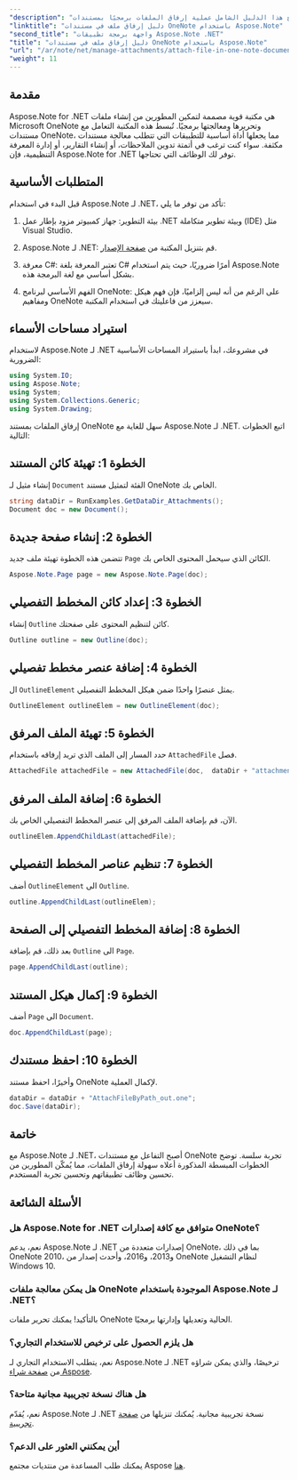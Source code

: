 ```yaml
---
"description": "يشرح هذا الدليل الشامل عملية إرفاق الملفات برمجيًا بمستندات OneNote، مما يُحسّن من أداء تدوين الملاحظات وإدارة المستندات. يتضمن تعليمات واضحة خطوة بخطوة وأسئلة شائعة مفيدة."
"linktitle": "دليل إرفاق ملف في مستندات OneNote باستخدام Aspose.Note"
"second_title": "واجهة برمجة تطبيقات Aspose.Note .NET"
"title": "دليل إرفاق ملف في مستندات OneNote باستخدام Aspose.Note"
"url": "/ar/note/net/manage-attachments/attach-file-in-one-note-documents/"
"weight": 11
---
```


## مقدمة

Aspose.Note for .NET هي مكتبة قوية مصممة لتمكين المطورين من إنشاء ملفات Microsoft OneNote وتحريرها ومعالجتها برمجيًا. تُبسط هذه المكتبة التعامل مع مستندات OneNote، مما يجعلها أداة أساسية للتطبيقات التي تتطلب معالجة مستندات مكثفة. سواء كنت ترغب في أتمتة تدوين الملاحظات، أو إنشاء التقارير، أو إدارة المعرفة التنظيمية، فإن Aspose.Note for .NET توفر لك الوظائف التي تحتاجها.

## المتطلبات الأساسية

قبل البدء في استخدام Aspose.Note لـ .NET، تأكد من توفر ما يلي:

1. بيئة التطوير: جهاز كمبيوتر مزود بإطار عمل .NET وبيئة تطوير متكاملة (IDE) مثل Visual Studio.
  
2. Aspose.Note لـ .NET: قم بتنزيل المكتبة من [صفحة الإصدار](https://releases.aspose.com/note/net/).

3. معرفة C#: تعتبر المعرفة بلغة C# أمرًا ضروريًا، حيث يتم استخدام Aspose.Note بشكل أساسي مع لغة البرمجة هذه.

4. الفهم الأساسي لبرنامج OneNote: على الرغم من أنه ليس إلزاميًا، فإن فهم هيكل ومفاهيم OneNote سيعزز من فاعليتك في استخدام المكتبة.

## استيراد مساحات الأسماء

لاستخدام Aspose.Note لـ .NET في مشروعك، ابدأ باستيراد المساحات الأساسية الضرورية:

```csharp
using System.IO;
using Aspose.Note;
using System;
using System.Collections.Generic;
using System.Drawing;
```

إرفاق الملفات بمستند OneNote سهل للغاية مع Aspose.Note لـ .NET. اتبع الخطوات التالية:

## الخطوة 1: تهيئة كائن المستند

إنشاء مثيل لـ `Document` الفئة لتمثيل مستند OneNote الخاص بك.

```csharp
string dataDir = RunExamples.GetDataDir_Attachments();
Document doc = new Document();
```

## الخطوة 2: إنشاء صفحة جديدة

تتضمن هذه الخطوة تهيئة ملف جديد `Page` الكائن الذي سيحمل المحتوى الخاص بك.

```csharp
Aspose.Note.Page page = new Aspose.Note.Page(doc);
```

## الخطوة 3: إعداد كائن المخطط التفصيلي

إنشاء `Outline` كائن لتنظيم المحتوى على صفحتك.

```csharp
Outline outline = new Outline(doc);
```

## الخطوة 4: إضافة عنصر مخطط تفصيلي

ال `OutlineElement` يمثل عنصرًا واحدًا ضمن هيكل المخطط التفصيلي.

```csharp
OutlineElement outlineElem = new OutlineElement(doc);
```

## الخطوة 5: تهيئة الملف المرفق

حدد المسار إلى الملف الذي تريد إرفاقه باستخدام `AttachedFile` فصل.

```csharp
AttachedFile attachedFile = new AttachedFile(doc,  dataDir + "attachment.txt");
```

## الخطوة 6: إضافة الملف المرفق

الآن، قم بإضافة الملف المرفق إلى عنصر المخطط التفصيلي الخاص بك.

```csharp
outlineElem.AppendChildLast(attachedFile);
```

## الخطوة 7: تنظيم عناصر المخطط التفصيلي

أضف `OutlineElement` الى `Outline`.

```csharp
outline.AppendChildLast(outlineElem);
```

## الخطوة 8: إضافة المخطط التفصيلي إلى الصفحة

بعد ذلك، قم بإضافة `Outline` الى `Page`.

```csharp
page.AppendChildLast(outline);
```

## الخطوة 9: إكمال هيكل المستند

أضف `Page` الى `Document`.

```csharp
doc.AppendChildLast(page);
```

## الخطوة 10: احفظ مستندك

وأخيرًا، احفظ مستند OneNote لإكمال العملية.

```csharp
dataDir = dataDir + "AttachFileByPath_out.one";
doc.Save(dataDir);
```

## خاتمة

مع Aspose.Note لـ .NET، أصبح التفاعل مع مستندات OneNote تجربة سلسة. توضح الخطوات المبسطة المذكورة أعلاه سهولة إرفاق الملفات، مما يُمكّن المطورين من تحسين وظائف تطبيقاتهم وتحسين تجربة المستخدم.

## الأسئلة الشائعة

### هل Aspose.Note for .NET متوافق مع كافة إصدارات OneNote؟

نعم، يدعم Aspose.Note لـ .NET إصدارات متعددة من OneNote، بما في ذلك OneNote 2010، و2013، و2016، وأحدث إصدار من OneNote لنظام التشغيل Windows 10.

### هل يمكن معالجة ملفات OneNote الموجودة باستخدام Aspose.Note لـ .NET؟

بالتأكيد! يمكنك تحرير ملفات OneNote الحالية وتعديلها وإدارتها برمجيًا.

### هل يلزم الحصول على ترخيص للاستخدام التجاري؟

نعم، يتطلب الاستخدام التجاري لـ Aspose.Note لـ .NET ترخيصًا، والذي يمكن شراؤه من [صفحة شراء Aspose](https://purchase.conholdate.com/buy).

### هل هناك نسخة تجريبية مجانية متاحة؟

نعم، يُقدّم Aspose.Note لـ .NET نسخة تجريبية مجانية. يُمكنك تنزيلها من [صفحة تجريبية](https://releases.aspose.com/).

### أين يمكنني العثور على الدعم؟

يمكنك طلب المساعدة من منتديات مجتمع Aspose [هنا](https://forum.aspose.com/c/note/28).